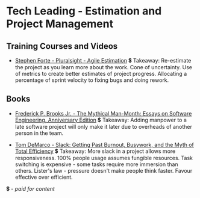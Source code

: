 # Tech Leading - Estimation and Project Management

## Training Courses and Videos

- [Stephen Forte - Pluralsight - Agile Estimation](https://app.pluralsight.com/library/courses/agile-estimation/table-of-contents) 💲
Takeaway: Re-estimate the project as you learn more about the work. Cone of uncertainty. Use of metrics to create better estimates of project progress. Allocating a percentage of sprint velocity to fixing bugs and doing rework.

## Books

- [Frederick P. Brooks Jr. - The Mythical Man-Month: Essays on Software Engineering, Anniversary Edition](https://www.amazon.com/Mythical-Man-Month-Software-Engineering-Anniversary/dp/0201835959) 💲
Takeaway: Adding manpower to a late software project will only make it later due to overheads of another person in the team. 

- [Tom DeMarco - Slack: Getting Past Burnout, Busywork, and the Myth of Total Efficiency](https://www.amazon.com/Slack-Getting-Burnout-Busywork-Efficiency/dp/0767907698) 💲
Takeaway: More slack in a project allows more responsiveness. 100% people usage assumes fungible resources. Task switching is expensive - some tasks require more immersion than others. Lister's law - pressure doesn't make people think faster. Favour effective over efficient.

💲 - *paid for content*